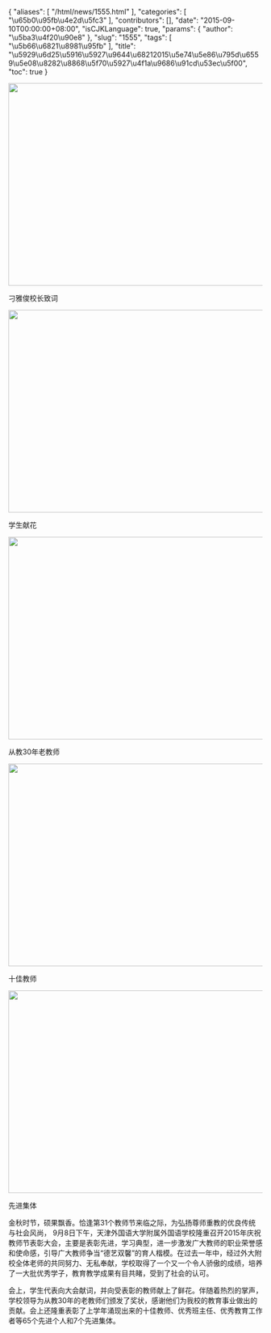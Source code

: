 {
    "aliases": [
        "/html/news/1555.html"
    ],
    "categories": [
        "\u65b0\u95fb\u4e2d\u5fc3"
    ],
    "contributors": [],
    "date": "2015-09-10T00:00:00+08:00",
    "isCJKLanguage": true,
    "params": {
        "author": "\u5ba3\u4f20\u90e8"
    },
    "slug": "1555",
    "tags": [
        "\u5b66\u6821\u8981\u95fb"
    ],
    "title": "\u5929\u6d25\u5916\u5927\u9644\u68212015\u5e74\u5e86\u795d\u6559\u5e08\u8282\u8868\u5f70\u5927\u4f1a\u9686\u91cd\u53ec\u5f00",
    "toc": true
}


<img
    src="https://cdn.tfls.online/mirror/full/e00bff61e14513c9a5ca38e1d8b8a94ef7f74028.jpg"
    style="display:block;margin-left:auto;margin-right:auto;"
    decoding="async"
    fetchpriority="auto"
    loading="lazy"
    height="401"
    width="600"
/>




刁雅俊校长致词





<img
    src="https://cdn.tfls.online/mirror/full/ebca858a0e5181425c4dde89523c4f94d50013ef.jpg"
    style="display:block;margin-left:auto;margin-right:auto;"
    decoding="async"
    fetchpriority="auto"
    loading="lazy"
    height="401"
    width="600"
/>




学生献花





<img
    src="https://cdn.tfls.online/mirror/full/624c6a8f6072680db057e0246f7950a070ec1305.jpg"
    style="display:block;margin-left:auto;margin-right:auto;"
    decoding="async"
    fetchpriority="auto"
    loading="lazy"
    height="401"
    width="600"
/>




从教30年老教师





<img
    src="https://cdn.tfls.online/mirror/full/1556b08a16912d43a0cccc68a31539bdc76da9d1.jpg"
    style="display:block;margin-left:auto;margin-right:auto;"
    decoding="async"
    fetchpriority="auto"
    loading="lazy"
    height="401"
    width="600"
/>




十佳教师





<img
    src="https://cdn.tfls.online/mirror/full/b2874aa886fbac474f571d117014d670eddb0d4e.jpg"
    style="display:block;margin-left:auto;margin-right:auto;"
    decoding="async"
    fetchpriority="auto"
    loading="lazy"
    height="401"
    width="600"
/>




先进集体




  





金秋时节，硕果飘香。恰逢第31个教师节来临之际，为弘扬尊师重教的优良传统与社会风尚， 9月8日下午，天津外国语大学附属外国语学校隆重召开2015年庆祝教师节表彰大会，主要是表彰先进，学习典型，进一步激发广大教师的职业荣誉感和使命感，引导广大教师争当“德艺双馨”的育人楷模。在过去一年中，经过外大附校全体老师的共同努力、无私奉献，学校取得了一个又一个令人骄傲的成绩，培养了一大批优秀学子，教育教学成果有目共睹，受到了社会的认可。 




会上，学生代表向大会献词，并向受表彰的教师献上了鲜花。伴随着热烈的掌声，学校领导为从教30年的老教师们颁发了奖状，感谢他们为我校的教育事业做出的贡献。会上还隆重表彰了上学年涌现出来的十佳教师、优秀班主任、优秀教育工作者等65个先进个人和7个先进集体。




  



